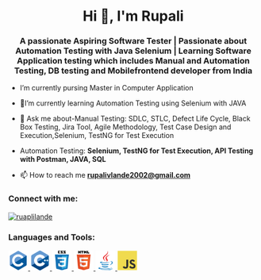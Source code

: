 <h1 align="center">Hi 👋, I'm Rupali</h1>
<h3 align="center">A passionate Aspiring Software Tester | Passionate about Automation Testing with Java Selenium | Learning Software Application testing which includes Manual and Automation Testing, DB testing and Mobilefrontend developer from India</h3> 

- I’m currently pursing Master in Computer Application
-  🌱I’m currently learning Automation Testing using Selenium with JAVA

- 💬 Ask me about-Manual Testing: SDLC, STLC, Defect Life Cycle, Black Box Testing, Jira Tool, Agile Methodology, Test Case Design and Execution,Selenium, TestNG for Test Execution
-  Automation Testing: **Selenium, TestNG for Test Execution, API Testing with Postman, JAVA, SQL**
- 📫 How to reach me **rupalivlande2002@gmail.com**

<h3 align="left">Connect with me:</h3>
<p align="left">
<a href="https://linkedin.com/in/ruaplilande" target="blank"><img align="center" src="https://raw.githubusercontent.com/rahuldkjain/github-profile-readme-generator/master/src/images/icons/Social/linked-in-alt.svg" alt="ruaplilande" height="30" width="40" /></a>
</p> 
<h3 align="left">Languages and Tools:</h3>
<p align="left"> <a href="https://www.cprogramming.com/" target="_blank" rel="noreferrer"> <img src="https://raw.githubusercontent.com/devicons/devicon/master/icons/c/c-original.svg" alt="c" width="40" height="40"/> </a> <a href="https://www.w3schools.com/cpp/" target="_blank" rel="noreferrer"> <img src="https://raw.githubusercontent.com/devicons/devicon/master/icons/cplusplus/cplusplus-original.svg" alt="cplusplus" width="40" height="40"/> </a> <a href="https://www.w3schools.com/css/" target="_blank" rel="noreferrer"> <img src="https://raw.githubusercontent.com/devicons/devicon/master/icons/css3/css3-original-wordmark.svg" alt="css3" width="40" height="40"/> </a> <a href="https://www.w3.org/html/" target="_blank" rel="noreferrer"> <img src="https://raw.githubusercontent.com/devicons/devicon/master/icons/html5/html5-original-wordmark.svg" alt="html5" width="40" height="40"/> </a> <a href="https://www.java.com" target="_blank" rel="noreferrer"> <img src="https://raw.githubusercontent.com/devicons/devicon/master/icons/java/java-original.svg" alt="java" width="40" height="40"/> </a> <a href="https://developer.mozilla.org/en-US/docs/Web/JavaScript" target="_blank" rel="noreferrer"> <img src="https://raw.githubusercontent.com/devicons/devicon/master/icons/javascript/javascript-original.svg" alt="javascript" width="40" height="40"/> </a> </p>
   
   
